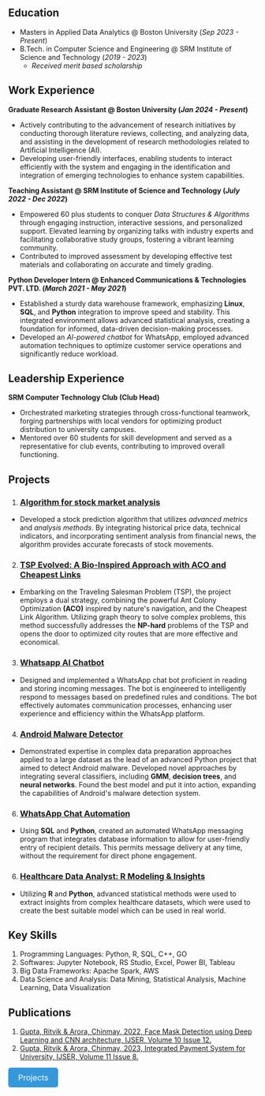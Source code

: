 ## Education
- Masters in Applied Data Analytics @ Boston University (_Sep 2023 - Present_)
- B.Tech. in Computer Science and Engineering @ SRM Institute of Science and Technology (_2019 - 2023_)
  - *Received merit based scholarship* 

## Work Experience
**Graduate Research Assistant @ Boston University (_Jan 2024 - Present_)**
- Actively contributing to the advancement of research initiatives by conducting thorough literature reviews, collecting, and analyzing data, and assisting in the development of research methodologies related to Artificial Intelligence (AI).
- Developing user-friendly interfaces, enabling students to interact efficiently with the system and engaging in the identification and integration of emerging technologies to enhance system capabilities.

**Teaching Assistant @ SRM Institute of Science and Technology (_July 2022 - Dec 2022_)**
- Empowered 60 plus students to conquer *Data Structures & Algorithms* through engaging instruction, interactive sessions, and personalized support. Elevated learning by organizing talks with industry experts and facilitating collaborative study groups, fostering a vibrant learning community.
- Contributed to improved assessment by developing effective test materials and collaborating on accurate and timely grading.

**Python Developer Intern @ Enhanced Communications & Technologies PVT. LTD. (_March 2021 - May 2021_)**
- Established a sturdy data warehouse framework, emphasizing **Linux**, **SQL**, and **Python** integration to improve speed and stability. This integrated environment allows advanced statistical analysis, creating a foundation for informed, data-driven decision-making processes.
- Developed an *AI-powered chatbot* for WhatsApp, employed advanced automation techniques to optimize customer service operations and significantly reduce workload.

## Leadership Experience
**SRM Computer Technology Club (Club Head)**
- Orchestrated marketing strategies through cross-functional teamwork, forging partnerships with local vendors for optimizing product distribution to university campuses.
- Mentored over 60 students for skill development and served as a representative for club events, contributing to improved overall functioning.

## Projects
1. ### [Algorithm for stock market analysis](https://github.com/01ritvik/Stock-trading-algorithm)
- Developed a stock prediction algorithm that utilizes *advanced metrics* and *analysis methods*. By integrating historical price data, technical indicators, and incorporating sentiment analysis from financial news, the algorithm provides accurate forecasts of stock movements.

2. ### [TSP Evolved: A Bio-Inspired Approach with ACO and Cheapest Links](https://github.com/01ritvik/TSP-evolved)
- Embarking on the Traveling Salesman Problem (TSP), the project employs a dual strategy, combining the powerful Ant Colony Optimization **(ACO)** inspired by nature's navigation, and the Cheapest Link Algorithm. Utilizing graph theory to solve complex problems, this method successfully addresses the **NP-hard** problems of the TSP and opens the door to optimized city routes that are more effective and economical.

3. ### [Whatsapp AI Chatbot](https://github.com/01ritvik/whatsapp-chatbox)
- Designed and implemented a WhatsApp chat bot proficient in reading and storing incoming messages. The bot is engineered to intelligently respond to messages based on predefined rules and conditions. The bot effectively automates communication processes, enhancing user experience and efficiency within the WhatsApp platform.

4. ### [Android Malware Detector](https://github.com/01ritvik/Android-Malware-Detector-)
-  Demonstrated expertise in complex data preparation approaches applied to a large dataset as the lead of an advanced Python project that aimed to detect Android malware. Developed novel approaches by integrating several classifiers, including **GMM**, **decision trees**, and **neural networks**. Found the best model and put it into action, expanding the capabilities of Android's malware detection system.

6. ### [WhatsApp Chat Automation](https://github.com/01ritvik/whatsapp-automation)
- Using **SQL** and **Python**, created an automated WhatsApp messaging program that integrates database information to allow for user-friendly entry of recipient details. This permits message delivery at any time, without the requirement for direct phone engagement.

6. ### [Healthcare Data Analyst: R Modeling & Insights](https://github.com/01ritvik/Health-care-analysis)
- Utilizing **R** and **Python**, advanced statistical methods were used to extract insights from complex healthcare datasets, which were used to create the best suitable model which can be used in real world.

## Key Skills
1. Programming Languages: Python, R, SQL, C++, GO
2. Softwares: Jupyter Notebook, RS Studio, Excel, Power BI, Tableau
3. Big Data Frameworks: Apache Spark, AWS
4. Data Science and Analysis: Data Mining, Statistical Analysis, Machine Learning, Data Visualization

## Publications
1. [Gupta, Ritvik & Arora, Chinmay, 2022, Face Mask Detection using Deep Learning and CNN architecture, IJSER, Volume 10 Issue 12.](https://www.ijser.in/archives/v10i12/SE221206135738.pdf)
2. [Gupta, Ritvik & Arora, Chinmay, 2023, Integrated Payment System for University, IJSER, Volume 11 Issue 8.](Https://www.ijser.in/archives/v11i8/SE23822002659.pdf)

<html lang="en">
<head>
  <meta charset="UTF-8">
  <meta name="viewport" content="width=device-width, initial-scale=1.0">
  <title>Button Example</title>
  <style>
    /* Style the button */
    .button {
      display: inline-block;
      padding: 10px 20px;
      font-size: 16px;
      text-align: center;
      text-decoration: none;
      background-color: #3498db;
      color: white;
      border: none;
      border-radius: 5px;
      cursor: pointer;
    }

    /* Change color on hover */
    .button:hover {
      background-color: #2980b9;
    }
  </style>
</head>
<body>

<a href="https://www.google.com/" class="button">Projects</a>

</body>
</html>


